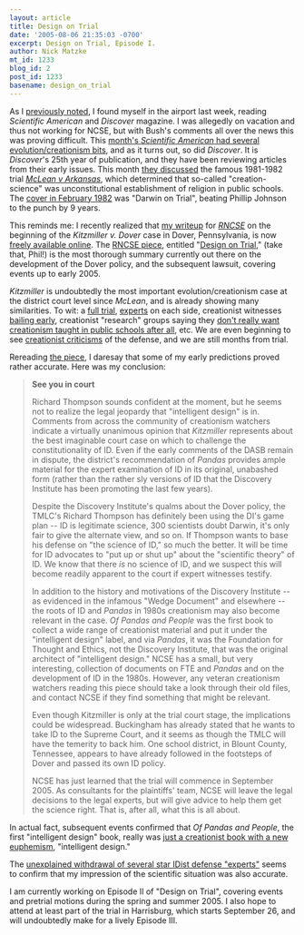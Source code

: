 ```yaml
---
layout: article
title: Design on Trial
date: '2005-08-06 21:35:03 -0700'
excerpt: Design on Trial, Episode I.
author: Nick Matzke
mt_id: 1233
blog_id: 2
post_id: 1233
basename: design_on_trial
---
```

<img src="http://www.discover.com/images/issues/aug-05/rd-lookback.jpg" alt="" style="float:left;" />As I [previously noted](http://www.pandasthumb.org/archives/2005/08/teach_both_side.html), I found myself in the airport last week, reading _Scientific American_ and _Discover_ magazine.  I was allegedly on vacation and thus not working for NCSE, but with Bush's comments all over the news this was proving difficult.  This [month's _Scientific American_ had several evolution/creationism bits](http://www.pandasthumb.org/archives/2005/08/teach_both_side.html), and as it turns out, so did _Discover_.  It is _Discover_'s 25th year of publication, and they have been reviewing articles from their early issues.  This month [they discussed](http://www.discover.com/issues/aug-05/rd/lookback-in-discover/) the famous 1981-1982 trial [_McLean v Arkansas_](http://www.antievolution.org/projects/mclean/new_site/index.htm), which determined that so-called "creation-science" was unconstitutional establishment of religion in public schools.  The [cover in February 1982](http://www.discover.com/issues/aug-05/rd/lookback-in-discover/) was "Darwin on Trial", beating Phillip Johnson to the punch by 9 years.

This reminds me: I recently realized that [my writeup](http://www.ncseweb.org/resources/rncse_content/vol24/4838_design_on_trial_in_dover_penn_12_30_1899.asp) for [_RNCSE_](http://www.ncseweb.org/newsletter.asp) on the beginning of the _Kitzmiller v. Dover_ case in Dover, Pennsylvania, is now [freely available online](http://www.ncseweb.org/resources/rncse_content/vol24/4838_design_on_trial_in_dover_penn_12_30_1899.asp). The [RNCSE piece](http://www.ncseweb.org/resources/rncse_content/vol24/4838_design_on_trial_in_dover_penn_12_30_1899.asp), entitled "[Design on Trial](http://www.ncseweb.org/resources/rncse_content/vol24/4838_design_on_trial_in_dover_penn_12_30_1899.asp)," (take that, Phil!) is the most thorough summary currently out there on the development of the Dover policy, and the subsequent lawsuit, covering events up to early 2005.

_Kitzmiller_ is undoubtedly the most important evolution/creationism case at the district court level since _McLean_, and is already showing many similarities. To wit: a [full trial](http://www.aclu.org/ReligiousLiberty/ReligiousLiberty.cfm?ID=17204&amp;c=139), [experts](http://www.pandasthumb.org/archives/2005/03/dover_pa_experts_revealed.html#c36354) on each side, creationist witnesses [bailing early](http://www.pandasthumb.org/pt-archives/001160.html), creationist "research" groups saying they [don't really want creationism taught in public schools after all](http://www.discovery.org/csc/topQuestions.php#questionsAboutScienceEducationPolicy), etc.  We are even beginning to see [creationist criticisms](http://www.pandasthumb.org/archives/2005/06/dembski_threatens_to_sue_dover_defense.html) of the defense, and we are still months from trial.

Rereading [the piece](http://www.ncseweb.org/resources/rncse_content/vol24/4838_design_on_trial_in_dover_penn_12_30_1899.asp), I daresay that some of my early predictions proved rather accurate.  Here was my conclusion:

> **See you in court**
> 
> Richard Thompson sounds confident at the moment, but he seems not to realize the legal jeopardy that "intelligent design" is in. Comments from across the community of creationism watchers indicate a virtually unanimous opinion that _Kitzmiller_ represents about the best imaginable court case on which to challenge the constitutionality of ID. Even if the early comments of the DASB remain in dispute, the district's recommendation of _Pandas_ provides ample material for the expert examination of ID in its original, unabashed form (rather than the rather sly versions of ID that the Discovery Institute has been promoting the last few years).
> 
> Despite the Discovery Institute's qualms about the Dover policy, the TMLC's Richard Thompson has definitely been using the DI's game plan -- ID is legitimate science, 300 scientists doubt Darwin, it's only fair to give the alternate view, and so on. If Thompson wants to base his defense on "the science of ID," so much the better. It will be time for ID advocates to "put up or shut up" about the "scientific theory" of ID. We know that there _is_ no science of ID, and we suspect this will become readily apparent to the court if expert witnesses testify.
> 
> In addition to the history and motivations of the Discovery Institute -- as evidenced in the infamous "Wedge Document" and elsewhere -- the roots of ID and _Pandas_ in 1980s creationism may also become relevant in the case. _Of Pandas and People_ was the first book to collect a wide range of creationist material and put it under the "intelligent design" label, and via _Pandas_, it was the Foundation for Thought and Ethics, not the Discovery Institute, that was the original architect of "intelligent design." NCSE has a small, but very interesting, collection of documents on FTE and _Pandas_ and on the development of ID in the 1980s. However, any veteran creationism watchers reading this piece should take a look through their old files, and contact NCSE if they find something that might be relevant.
> 
> Even though Kitzmiller is only at the trial court stage, the implications could be widespread. Buckingham has already stated that he wants to take ID to the Supreme Court, and it seems as though the TMLC will have the temerity to back him. One school district, in Blount County, Tennessee, appears to have already followed in the footsteps of Dover and passed its own ID policy.
> 
> NCSE has just learned that the trial will commence in September 2005. As consultants for the plaintiffs' team, NCSE will leave the legal decisions to the legal experts, but will give advice to help them get the science right. That is, after all, what this is all about.

In actual fact, subsequent events confirmed that _Of Pandas and People_, the first "intelligent design" book, really was [just a creationist book with a new euphemism](http://www.pandasthumb.org/archives/2005/07/creationist_cre.html), "intelligent design."

The [unexplained withdrawal of several star IDist defense "experts"](http://www.pandasthumb.org/pt-archives/001160.html) seems to confirm that my impression of the scientific situation was also accurate.

I am currently working on Episode II of "Design on Trial", covering events and pretrial motions during the spring and summer 2005.  I also hope to attend at least part of the trial in Harrisburg, which starts September 26, and will undoubtedly make for a lively Episode III.
